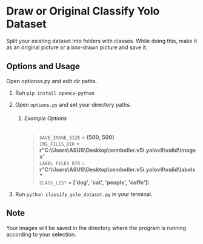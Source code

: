 # Draw or Original Classify Yolo Dataset

Split your existing dataset into folders with classes. While doing this, make it as an original picture or a box-drawn
picture and save it.

## Options and Usage

Open optionss.py and edit dir paths.

1. Run `pip install opencv-python`
2. Open `options.py` and set your directory paths.
    1. ###### Example Options
       > `SAVE_IMAGE_SIZE` = **(500, 500)**\
       `IMG_FILES_DIR` = **r"C:\Users\ASUS\Desktop\semboller.v5i.yolov8\valid\images**"\
       `LABEL_FILES_DIR` = **r"C:\Users\ASUS\Desktop\semboller.v5i.yolov8\valid\labels"**\
       `CLASS_LIST` = **['dog', 'cat', 'people', 'coffe']**\

3. Run `python classify_yolo_dataset.py` in your terminal.

## Note

Your images will be saved in the directory where the program is running according to your selection.

